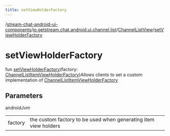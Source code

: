 ```yaml
---
title: setViewHolderFactory
---
```

/[stream-chat-android-ui-components](../../index.md)/[io.getstream.chat.android.ui.channel.list](../index.md)/[ChannelListView](index.md)/[setViewHolderFactory](setViewHolderFactory.md)  
  
  
  
# setViewHolderFactory  
fun [setViewHolderFactory](setViewHolderFactory.md)(factory: [ChannelListItemViewHolderFactory](../../io.getstream.chat.android.ui.channel.list.adapter.viewholder/ChannelListItemViewHolderFactory/index.md))Allows clients to set a custom implementation of [ChannelListItemViewHolderFactory](../../io.getstream.chat.android.ui.channel.list.adapter.viewholder/ChannelListItemViewHolderFactory/index.md)  
  
## Parameters  
  
androidJvm  
  
| | |
|---|---|
| <a name="io.getstream.chat.android.ui.channel.list/ChannelListView/setViewHolderFactory/#io.getstream.chat.android.ui.channel.list.adapter.viewholder.ChannelListItemViewHolderFactory/PointingToDeclaration/"></a>factory| <a name="io.getstream.chat.android.ui.channel.list/ChannelListView/setViewHolderFactory/#io.getstream.chat.android.ui.channel.list.adapter.viewholder.ChannelListItemViewHolderFactory/PointingToDeclaration/"></a>the custom factory to be used when generating item view holders|
  

